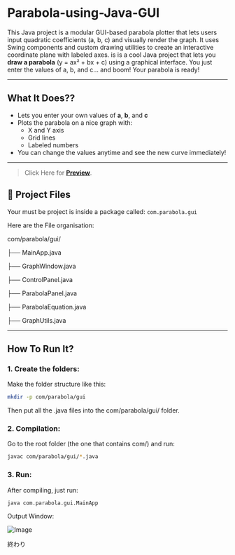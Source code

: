# Parabola-using-Java-GUI
This Java project is a modular GUI-based parabola plotter that lets users input quadratic coefficients (a, b, c) and visually render the graph. It uses Swing components and custom drawing utilities to create an interactive coordinate plane with labeled axes.
 is is a cool Java project that lets you **draw a parabola** (y = ax² + bx + c) using a graphical interface. You just enter the values of a, b, and c... and boom! Your parabola is ready!

---

##  What It Does??

- Lets you enter your own values of **a**, **b**, and **c**
- Plots the parabola on a nice graph with:
  -  X and Y axis
  -  Grid lines
  -  Labeled numbers
- You can change the values anytime and see the new curve immediately!

---

 
> Click Here for [**Preview**](https://www.dropbox.com/scl/fi/4jtxk2af471q1j91tjjzj/Screen-Recording-2025-06-05-at-6.40.18-PM.mov?rlkey=uvioplv1bn2kgjbo5919scjq2&st=9ktabs6k&dl=0).



## 📁 Project Files

Your must be project is inside a package called: `com.parabola.gui`

Here are the File organisation:

com/parabola/gui/

├── MainApp.java 

├── GraphWindow.java  

├── ControlPanel.java  

├── ParabolaPanel.java  

├── ParabolaEquation.java 

├── GraphUtils.java 


---

## How To Run It?

### 1. Create the folders:

Make the folder structure like this:

```bash
mkdir -p com/parabola/gui
```

Then put all the .java files into the com/parabola/gui/ folder.

### 2. Compilation:

Go to the root folder (the one that contains com/) and run:

```bash
javac com/parabola/gui/*.java
```

### 3. Run:

After compiling, just run:

```bash
java com.parabola.gui.MainApp
```


Output Window:


![Image](https://github.com/user-attachments/assets/a9c02bb6-9ee5-437b-a507-a2712d8fed0e)


   終わり




